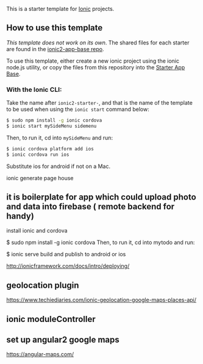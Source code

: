This is a starter template for [Ionic](http://ionicframework.com/docs/) projects.

## How to use this template

*This template does not work on its own*. The shared files for each starter are found in the [ionic2-app-base repo](https://github.com/ionic-team/ionic2-app-base).

To use this template, either create a new ionic project using the ionic node.js utility, or copy the files from this repository into the [Starter App Base](https://github.com/ionic-team/ionic2-app-base).

### With the Ionic CLI:

Take the name after `ionic2-starter-`, and that is the name of the template to be used when using the `ionic start` command below:

```bash
$ sudo npm install -g ionic cordova
$ ionic start mySideMenu sidemenu
```

Then, to run it, cd into `mySideMenu` and run:

```bash
$ ionic cordova platform add ios
$ ionic cordova run ios
```

Substitute ios for android if not on a Mac.

ionic generate page house


## it is boilerplate for app which could upload photo and data into firebase ( remote backend for handy)
install ionic and cordova

$ sudo npm install -g ionic cordova
Then, to run it, cd into mytodo and run:

$ ionic serve
build and publish to android or ios

http://ionicframework.com/docs/intro/deploying/



## geolocation plugin
https://www.techiediaries.com/ionic-geolocation-google-maps-places-api/

## ionic moduleController 

## set up angular2 google maps
https://angular-maps.com/

